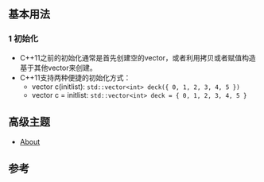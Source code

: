 ## 基本用法

### 1 初始化

- C++11之前的初始化通常是首先创建空的vector，或者利用拷贝或者赋值构造基于其他vector来创建。
- C++11支持两种便捷的初始化方式：
  - vector<elem> c(initlist): `std::vector<int> deck({ 0, 1, 2, 3, 4, 5 })`
  - vector<elem> c = initlist:  `std::vector<int> deck = { 0, 1, 2, 3, 4, 5 }`

## 高级主题

- [About](other.md)

## 参考
